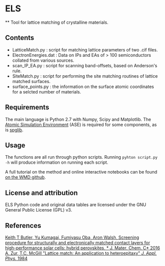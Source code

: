 ELS
====
** Tool for lattice matching of crystalline materials.

Contents
---------

* LatticeMatch.py : script for matching lattice parameters of two .cif files.
* ElectronEnergies.dat : Data on IPs and EAs of > 100 semiconductors collated from various sources.
* scan_IP_EA.py : script for scanning band-offsets, based on Anderson's rule.
* SiteMatch.py : script for performing the site matching routines of lattice matched surfaces.
* surface_points.py : the information on the surface atomic coordinates for a selcted number of materials.

Requirements
-----------

The main language is Python 2.7 with Numpy, Scipy and Matplotlib.
The [Atomic Simulation Environment](https://wiki.fysik.dtu.dk/ase) 
(ASE) is required for some components, as is [spglib](http://atztogo.github.io/spglib). 

Usage
---------
The functions are all run through python scripts. Running `pyhton script.py -h` will produce information on running each script.

A full tutorial on the method and online interactive notebooks can be found [on the WMD github](https://github.com/WMD-group/SMACT_practical).

License and attribution
-----------
ELS Python code and original data tables are licensed under the GNU General Public License (GPL) v3.
 
References
------------
[Keith T Butler, Yu Kumagai, Fumiyasu Oba, Aron Walsh,
Screening procedure for structurally and electronically matched contact layers for high-performance solar cells: hybrid perovskites, * J. Mater. Chem. C* 2016](http://pubs.rsc.org/en/content/articlehtml/2016/tc/c5tc04091d)
[A. Zur, T.C. McGill "Lattice match: An application to heteroepitaxy" *J. Appl. Phys.* 1984](http://scitation.aip.org/content/aip/journal/jap/55/2/10.1063/1.333084)
